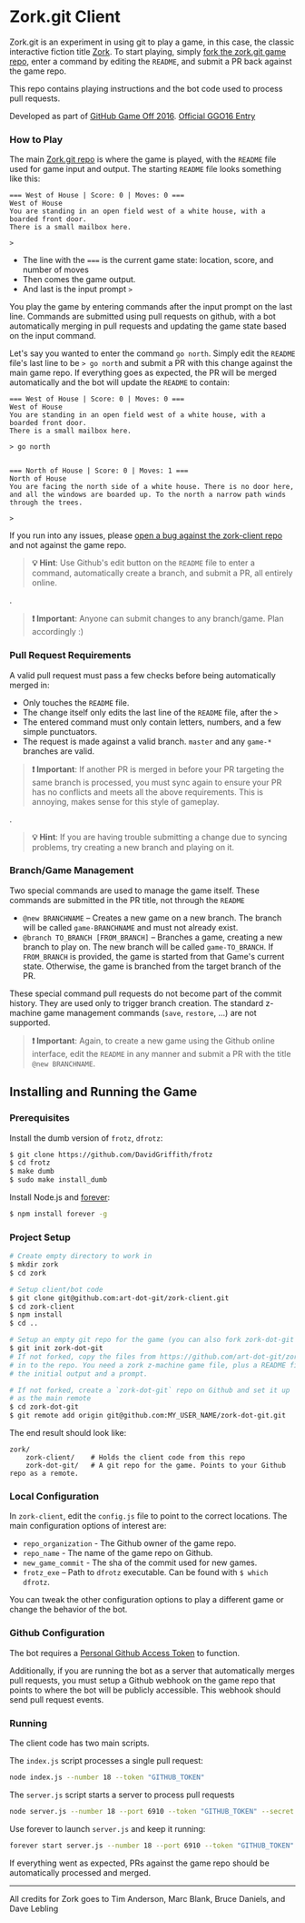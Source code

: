 # Zork.git Client

Zork.git is an experiment in using git to play a game, in this case, the classic interactive fiction title [Zork]. To start playing, simply [fork the zork.git game repo][game], enter a command by editing the `README`, and submit a PR back against the game repo.

This repo contains playing instructions and the bot code used to process pull requests.

Developed as part of [GitHub Game Off 2016](https://github.com/github/game-off-2016). [Official GGO16 Entry](https://github.com/mattbierner/game-off-2016)


### How to Play
The main [Zork.git repo][game] is where the game is played, with the `README` file used for game input and output. The starting `README` file looks something like this:

```
=== West of House | Score: 0 | Moves: 0 ===
West of House
You are standing in an open field west of a white house, with a boarded front door.
There is a small mailbox here.

> 
```

* The line with the `===` is the current game state: location, score, and number of moves
* Then comes the game output.
* And last is the input prompt `> `

You play the game by entering commands after the input prompt on the last line. Commands are submitted using pull requests on github, with a bot automatically merging in pull requests and updating the game state based on the input command.

Let's say you wanted to enter the command `go north`. Simply edit the `README` file's last line to be `> go north` and submit a PR with this change against the main game repo. If everything goes as expected, the PR will be merged automatically and the bot will update the `README` to contain:

```
=== West of House | Score: 0 | Moves: 0 ===
West of House
You are standing in an open field west of a white house, with a boarded front door.
There is a small mailbox here.

> go north


=== North of House | Score: 0 | Moves: 1 ===
North of House
You are facing the north side of a white house. There is no door here, and all the windows are boarded up. To the north a narrow path winds through the trees. 

> 
```

If you run into any issues, please [open a bug against the zork-client repo][issues] and not against the game repo.


> **💡 Hint**: Use Github's edit button on the `README` file to enter a command, automatically create a branch, and submit a PR, all entirely online.

.

> **❗ Important**: Anyone can submit changes to any branch/game. Plan accordingly :)

### Pull Request Requirements
A valid pull request must pass a few checks before being automatically merged in:

* Only touches the `README` file.
* The change itself only edits the last line of the `README` file, after the `> `
* The entered command must only contain letters, numbers, and a few simple punctuators.
* The request is made against a valid branch. `master` and any `game-*` branches are valid.

> **❗ Important**: If another PR is merged in before your PR targeting the same branch is processed, you must sync again to ensure your PR has no conflicts and meets all the above requirements. This is annoying, makes sense for this style of gameplay.

.

> **💡 Hint**: If you are having trouble submitting a change due to syncing problems, try creating a new branch and playing on it.


### Branch/Game Management
Two special commands are used to manage the game itself. These commands are submitted in the PR title, not through the `README`

* `@new BRANCHNAME` – Creates a new game on a new branch. The branch will be called `game-BRANCHNAME` and must not already exist.
* `@branch TO_BRANCH [FROM_BRANCH]` – Branches a game, creating a new branch to play on. The new branch will be called `game-TO_BRANCH`. If `FROM_BRANCH` is provided, the game is started from that Game's current state. Otherwise, the game is branched from the target branch of the PR.

These special command pull requests do not become part of the commit history. They are used only to trigger branch creation. The standard z-machine game management commands (`save`, `restore`, ...) are not supported.

> **❗ Important**: Again, to create a new game using the Github online interface, edit the `README` in any manner and submit a PR with the title `@new BRANCHNAME`.


## Installing and Running the Game

### Prerequisites
Install the dumb version of `frotz`, `dfrotz`:

```bash
$ git clone https://github.com/DavidGriffith/frotz
$ cd frotz
$ make dumb
$ sudo make install_dumb
```

Install Node.js and [forever](https://github.com/foreverjs/forever):

```bash
$ npm install forever -g
````

### Project Setup
```bash
# Create empty directory to work in
$ mkdir zork 
$ cd zork

# Setup client/bot code
$ git clone git@github.com:art-dot-git/zork-client.git
$ cd zork-client
$ npm install
$ cd ..

# Setup an empty git repo for the game (you can also fork zork-dot-git if you want)
$ git init zork-dot-git
# If not forked, copy the files from https://github.com/art-dot-git/zork-dot-git/tree/4876beaba2c96cc5967b5025444db9a66268d947
# in to the repo. You need a zork z-machine game file, plus a README file with
# the initial output and a prompt.

# If not forked, create a `zork-dot-git` repo on Github and set it up
# as the main remote
$ cd zork-dot-git
$ git remote add origin git@github.com:MY_USER_NAME/zork-dot-git.git
```

The end result should look like:

```
zork/
    zork-client/    # Holds the client code from this repo
    zork-dot-git/   # A git repo for the game. Points to your Github repo as a remote. 
```

### Local Configuration
In `zork-client`, edit the `config.js` file to point to the correct locations. The main configuration options of interest are:

* `repo_organization` - The Github owner of the game repo.
* `repo_name` - The name of the game repo on Github.
* `new_game_commit` - The sha of the commit used for new games.
* `frotz_exe` – Path to `dfrotz` executable. Can be found with `$ which dfrotz`.

You can tweak the other configuration options to play a different game or change the behavior of the bot. 


### Github Configuration
The bot requires a [Personal Github Access Token](https://github.com/blog/1509-personal-api-tokens) to function.

Additionally, if you are running the bot as a server that automatically merges pull requests, you must setup a Github webhook on the game repo that points to where the bot will be publicly accessible. This webhook should send pull request events. 


### Running
The client code has two main scripts. 

The `index.js` script processes a single pull request:

```bash
node index.js --number 18 --token "GITHUB_TOKEN"
```

The `server.js` script starts a server to process pull requests

```bash
node server.js --number 18 --port 6910 --token "GITHUB_TOKEN" --secret "WEBHOOK_SECRET"
```

Use forever to launch `server.js` and keep it running:

```bash
forever start server.js --number 18 --port 6910 --token "GITHUB_TOKEN" --secret "WEBHOOK_SECRET"
```

If everything went as expected, PRs against the game repo should be automatically processed and merged. 



----

All credits for Zork goes to Tim Anderson, Marc Blank, Bruce Daniels, and Dave Lebling

[zork]: https://en.wikipedia.org/wiki/Zork
[game]: https://github.com/art-dot-git/zork-git
[issues]: https://github.com/art-dot-git/zork-client/issues